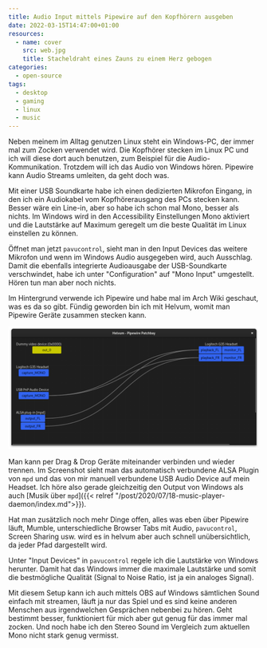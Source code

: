 ```yaml
---
title: Audio Input mittels Pipewire auf den Kopfhörern ausgeben
date: 2022-03-15T14:47:00+01:00
resources:
  - name: cover
    src: web.jpg
    title: Stacheldraht eines Zauns zu einem Herz gebogen
categories:
  - open-source
tags:
  - desktop
  - gaming
  - linux
  - music
---
```

Neben meinem im Alltag genutzen Linux steht ein Windows-PC, der immer mal zum Zocken verwendet wird.
Die Kopfhörer stecken im Linux PC und ich will diese dort auch benutzen, zum Beispiel für die Audio-Kommunikation.
Trotzdem will ich das Audio von Windows hören.
Pipewire kann Audio Streams umleiten, da geht doch was.

<!--more-->

Mit einer USB Soundkarte habe ich einen dedizierten Mikrofon Eingang, in den ich ein Audiokabel vom Kopfhörerausgang des PCs stecken kann.
Besser wäre ein Line-in, aber so habe ich schon mal Mono, besser als nichts.
Im Windows wird in den Accessibility Einstellungen Mono aktiviert und die Lautstärke auf Maximum geregelt um die beste Qualität im Linux einstellen zu können.

Öffnet man jetzt `pavucontrol`, sieht man in den Input Devices das weitere Mikrofon und wenn im Windows Audio ausgegeben wird, auch Ausschlag.
Damit die ebenfalls integrierte Audioausgabe der USB-Soundkarte verschwindet, habe ich unter "Configuration" auf "Mono Input" umgestellt.
Hören tun man aber noch nichts.

Im Hintergrund verwende ich Pipewire und habe mal im Arch Wiki geschaut, was es da so gibt.
Fündig geworden bin ich mit Helvum, womit man Pipewire Geräte zusammen stecken kann.

![Screenshot von Helvum](helvum.png)

Man kann per Drag & Drop Geräte miteinander verbinden und wieder trennen.
Im Screenshot sieht man das automatisch verbundene ALSA Plugin von `mpd` und das von mir manuell verbundene USB Audio Device auf mein Headset.
Ich höre also gerade gleichzeitig den Output von Windows als auch [Musik über `mpd`]({{< relref "/post/2020/07/18-music-player-daemon/index.md">}}).

Hat man zusätzlich noch mehr Dinge offen, alles was eben über Pipewire läuft, Mumble, unterschiedliche Browser Tabs mit Audio, `pavucontrol`, Screen Sharing usw. wird es in helvum aber auch schnell unübersichtlich, da jeder Pfad dargestellt wird.

Unter "Input Devices" in `pavucontrol` regele ich die Lautstärke von Windows herunter.
Damit hat das Windows immer die maximale Lautstärke und somit die bestmögliche Qualität (Signal to Noise Ratio, ist ja ein analoges Signal).

Mit diesem Setup kann ich auch mittels OBS auf Windows sämtlichen Sound einfach mit streamen, läuft ja nur das Spiel und es sind keine anderen Menschen aus irgendwelchen Gesprächen nebenbei zu hören.
Geht bestimmt besser, funktioniert für mich aber gut genug für das immer mal zocken.
Und noch habe ich den Stereo Sound im Vergleich zum aktuellen Mono nicht stark genug vermisst.
